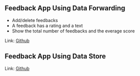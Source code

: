 ## Feedback App Using Data Forwarding

* Add/delete feedbacks
* A feedback has a rating and a text
* Show the total number of feedbacks and the everage score

Link: [Github](https://github.com/m-housni/svelte-projects/tree/feedback-app-using-data-forwarding)

## Feedback App Using Data Store

Link: [Github](https://github.com/m-housni/svelte-projects/tree/feedback-app-using-data-store)
